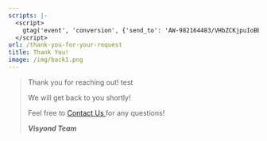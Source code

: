 ```yaml
---
scripts: |-
  <script>
    gtag('event', 'conversion', {'send_to': 'AW-982164483/VHbZCKjpuIoBEIPIqtQD'});
  </script>
url: /thank-you-for-your-request
title: Thank You!
image: /img/back1.png
---
```

> Thank you for reaching out! test
>
> We will get back to you shortly! 
>
> Feel free to <a href="https://visyond.com/contacts/">Contact Us
> </a> for any questions!
>
> _**Visyond Team**_
